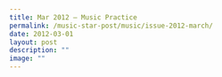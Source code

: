 ```yaml
---
title: Mar 2012 – Music Practice
permalink: /music-star-post/music/issue-2012-march/
date: 2012-03-01
layout: post
description: ""
image: ""
---
```

